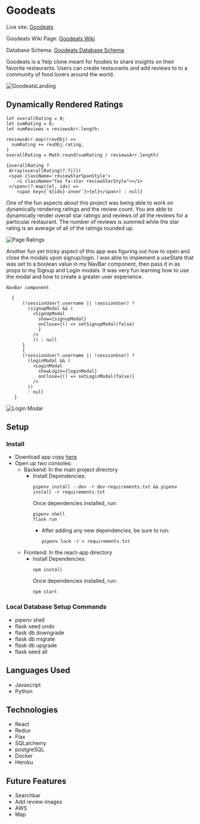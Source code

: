 # Goodeats

Live site: [Goodeats](https://goodeatsapp.herokuapp.com/)

Goodeats Wiki Page: [Goodeats Wiki](https://github.com/Chocoloco123/goodeats/wiki)

Database Schema: [Goodeats Database Schema](https://github.com/Chocoloco123/goodeats/wiki/Database-Schema)

Goodeats is a Yelp clone meant for foodies to share insights on their favorite restaurants. Users can create restaurants and add reviews to to a community of food lovers around the world.

![GoodeatsLanding](https://res.cloudinary.com/dsz4sha80/image/upload/v1640796851/Screen_Shot_2021-12-29_at_8.48.20_AM_hqysif.png)

## Dynamically Rendered Ratings
  ```
  let overallRating = 0;
  let sumRating = 0;
  let numReviews = reviewsArr.length;

  reviewsArr.map((revObj) =>
    sumRating += revObj.rating,
  )
  overallRating = Math.round(sumRating / reviewsArr.length)
 ```
 ```
 {overallRating ?
  Array(overallRating)?.fill(
  <span className='reviewStarSpanStyle'>
     <i className="fas fa-star reviewStarStyle"></i>
  </span>)?.map((el, idx) => 
     <span key={`${idx}-inner`}>{el}</span>) : null}
 ```
One of the fun aspects about this project was being able to work on dynamically rendering ratings and the review count. You are able to dynamically render overall star ratings and reviews of all the reviews for a particular restaurant. The number of reviews is summed while the star rating is an average of all of the ratings rounded up.

![Page Ratings](https://res.cloudinary.com/dsz4sha80/image/upload/v1640796856/Screen_Shot_2021-12-29_at_8.48.53_AM_bjllaa.png)

Another fun yet tricky aspect of this app was figuring out how to open and close the modals upon signup/login. I was able to implement a useState that was set to a boolean value in my NavBar component, then pass it in as props to my Signup and Login modals. It was very fun learning how to use the modal and how to create a greater user experience. 
```
NavBar component

  { 
      (!sessionUser?.username || !sessionUser) ?
        (signupModal && (
          <SignUpModal
            show={signupModal} 
            onClose={() => setSignupModal(false)
            }
          />
          )) : null
      }
      { 
      (!sessionUser?.username || !sessionUser) ?
        (loginModal && (
          <LoginModal
            showLogin={loginModal} 
            onClose={() => setLoginModal(false)} 
          />
        ))
        : null
   }
```
![Login Modal](https://res.cloudinary.com/dsz4sha80/image/upload/v1640806789/Screen_Shot_2021-12-29_at_11.39.42_AM_k8c0id.png)

## Setup
### Install
  * Download app copy [here](https://github.com/Chocoloco123/goodeats)
  * Open up two consoles:
      * Backend: In the main project directory
        * Install Dependencies: 
          ```
          pipenv install --dev -r dev-requirements.txt && pipenv install -r requirements.txt
          ```
          Once dependencies installed, run:
            ```
            pipenv shell
            flask run
            ```
          * After adding any new dependencies, be sure to run:
            ```
            pipenv lock -r > requirements.txt
            ```
      * Frontend: In the react-app directory
        * Install Dependencies:  
          ```
          npm install
          ```
          Once dependencies installed, run: 
            ```
            npm start
            ```
### Local Database Setup Commands
* pipenv shell
* flask seed undo
* flask db downgrade
* flask db migrate
* flask db upgrade
* flask seed all

## Languages Used
* Javascript
* Python

## Technologies
* React
* Redux
* Flax
* SQLalchemy
* postgreSQL
* Docker
* Heroku

## Future Features
* Searchbar
* Add review images
* AWS
* Map
